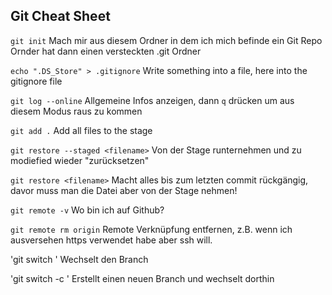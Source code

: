 ## Git Cheat Sheet

`git init`
Mach mir aus diesem Ordner in dem ich mich befinde ein Git Repo
Ornder hat dann einen versteckten .git Ordner

`echo ".DS_Store" > .gitignore`
Write something into a file, here into
the gitignore file

`git log --online`
Allgemeine Infos anzeigen, dann `q` drücken um aus diesem Modus raus zu kommen

`git add .`
Add all files to the stage

`git restore --staged <filename>`
Von der Stage runternehmen und zu modiefied wieder "zurücksetzen"

`git restore <filename>`
Macht alles bis zum letzten commit rückgängig, davor muss man die Datei aber von der Stage nehmen!

`git remote -v`
Wo bin ich auf Github?

`git remote rm origin`
Remote Verknüpfung entfernen, z.B. wenn ich ausversehen https verwendet habe aber ssh will.

'git switch <name of branch>'
Wechselt den Branch

'git switch -c <name of branch>'
Erstellt einen neuen Branch und wechselt dorthin
